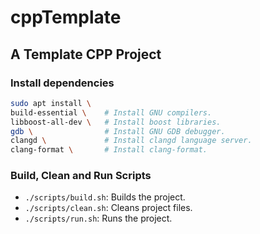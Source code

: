 # cppTemplate

## A Template CPP Project

### Install dependencies

```bash
sudo apt install \
build-essential \    # Install GNU compilers.
libboost-all-dev \   # Install boost libraries.
gdb \                # Install GNU GDB debugger.
clangd \             # Install clangd language server.
clang-format \       # Install clang-format.
```

### Build, Clean and Run Scripts

- `./scripts/build.sh`: Builds the project.
- `./scripts/clean.sh`: Cleans project files.
- `./scripts/run.sh`: Runs the project.
